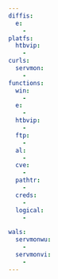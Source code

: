 ```yaml
---
diffis:
  e:
    -
platfs:
  htbvip:
    -
curls:
  servmon:
    -
functions:
  win:
    -
  e:
    -
  htbvip:
    -
  ftp:
    -
  al:
    -
  cve:
    -
  pathtr:
    -
  creds:
    -
  logical:
    -

wals:
  servmonwu:
    -
  servmonvi:
    -
---
```

